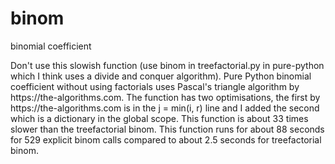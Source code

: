 # binom
<p>binomial coefficient</p>
Don't use this slowish function (use binom in treefactorial.py in pure-python which I think uses a divide and conquer algorithm).
Pure Python binomial coefficient without using factorials uses Pascal's triangle algorithm by https://the-algorithms.com.
The function has two optimisations, the first by https://the-algorithms.com is in the j = min(i, r) line and I added the second 
which is a dictionary in the global scope.
This function is about 33 times slower than the treefactorial binom. This function runs for about 88 seconds for 529 explicit
binom calls compared to about 2.5 seconds for treefactorial binom.
